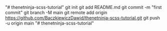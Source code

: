 "# thenetninja-scss-tutorial"  git init git add README.md git commit -m "first commit" git branch -M main git remote add origin https://github.com/BaczkiewiczDawid/thenetninja-scss-tutorial.git git push -u origin main
"# thenetninja-scss-tutorial" 
